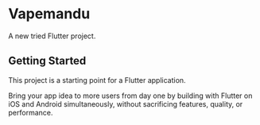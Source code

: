 # Vapemandu

A new tried Flutter project.

## Getting Started

This project is a starting point for a Flutter application.

Bring your app idea to more users from day one by building with Flutter on iOS and Android simultaneously, without sacrificing features, quality, or performance.
